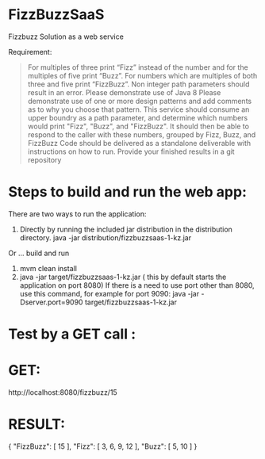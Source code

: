 # FizzBuzzSaaS
Fizzbuzz Solution as a web service

Requirement:
> For multiples of three print “Fizz” instead of the number and for the multiples of five print “Buzz”. 
> For numbers which are multiples of both three and five print “FizzBuzz”.
> Non integer path parameters should result in an error.
> Please demonstrate use of Java 8
> Please demonstrate use of one or more design patterns and add comments as to why you choose that pattern.
> This service should consume an upper boundry as a path parameter, and determine which numbers would print "Fizz", "Buzz", and "FizzBuzz". 
  It should then be able to respond to the caller with these numbers, grouped by Fizz, Buzz, and FizzBuzz
> Code should be delivered as a standalone deliverable with instructions on how to run.
> Provide your finished results in a git repository

# Steps to build and run the web app:

There are two ways to run the application:

1. Directly by running the included jar distribution in the distribution directory.
    java -jar distribution/fizzbuzzsaas-1-kz.jar

Or ... build and run

1. mvm clean install
2. java -jar target/fizzbuzzsaas-1-kz.jar
( this by default starts the application on port 8080)
If there is a need to use port other than 8080, use this command, for example for port 9090:
java -jar -Dserver.port=9090 target/fizzbuzzsaas-1-kz.jar

# Test by a GET call :

# GET:  

http://localhost:8080/fizzbuzz/15

# RESULT: 

{
    "FizzBuzz": [
        15
    ],
    "Fizz": [
        3,
        6,
        9,
        12
    ],
    "Buzz": [
        5,
        10
    ]
}